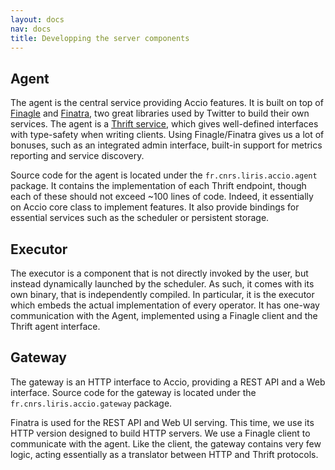 ```yaml
---
layout: docs
nav: docs
title: Developping the server components
---
```


## Agent
The agent is the central service providing Accio features.
It is built on top of [Finagle](https://twitter.github.io/finagle/) and [Finatra](https://twitter.github.io/finatra/), two great libraries used by Twitter to build their own services.
The agent is a [Thrift service](https://thrift.apache.org/), which gives well-defined interfaces with type-safety when writing clients.
Using Finagle/Finatra gives us a lot of bonuses, such as an integrated admin interface, built-in support for metrics reporting and service discovery.

Source code for the agent is located under the `fr.cnrs.liris.accio.agent` package.
It contains the implementation of each Thrift endpoint, though each of these should not exceed ~100 lines of code.
Indeed, it essentially on Accio core class to implement features.
It also provide bindings for essential services such as the scheduler or persistent storage.

## Executor
The executor is a component that is not directly invoked by the user, but instead dynamically launched by the scheduler.
As such, it comes with its own binary, that is independently compiled.
In particular, it is the executor which embeds the actual implementation of every operator.
It has one-way communication with the Agent, implemented using a Finagle client and the Thrift agent interface.

## Gateway
The gateway is an HTTP interface to Accio, providing a REST API and a Web interface.
Source code for the gateway is located under the `fr.cnrs.liris.accio.gateway` package.

Finatra is used for the REST API and Web UI serving.
This time, we use its HTTP version designed to build HTTP servers.
We use a Finagle client to communicate with the agent.
Like the client, the gateway contains very few logic, acting essentially as a translator between HTTP and Thrift protocols.
